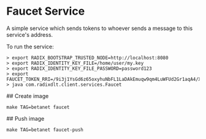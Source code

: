 # Faucet Service


A simple service which sends tokens to whoever sends a message to this service's
address.

To run the service:
```
> export RADIX_BOOTSTRAP_TRUSTED_NODE=http://localhost:8080
> export RADIX_IDENTITY_KEY_FILE=/home/user/my.key
> export RADIX_IDENTITY_KEY_FILE_PASSWORD=password123
> export FAUCET_TOKEN_RRI=/9i3j1YsGd6z65oxyhuNbFL1LaDAkEmuqw9qm4LuWFUd2Gr1aqA4/XRD
> java com.radixdlt.client.services.Faucet
```

## Create image
```
make TAG=betanet faucet
```

## Push image
```
make TAG=betanet faucet-push
```